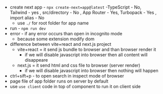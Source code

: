 - create next app - `npx create-next=app@latest`
  -TypeScript - No, Tailwind - yes , src/directory - No , App Router - Yes, Turbopack - Yes , import alias - No
  - use `./` for root folder for app name
- run - `npm run dev` 
- error - if any error occurs than open in incognito mode
  - because some extension modify dom 
- difference between vite+react and next.js project
  - vite+react =  it send js bundle to browser and than browser render it 
    - if we will disable javascript into browser then all content will disappeare
  - next.js = it send html and css file to browser (server render)
    - if we will disable javascript into browser then nothing will happen
- ctrl+sift+p - to open search in inspect mode of browser
- page file of app folder runs on server by default
- use `use client` code in top of component to run it on client side 